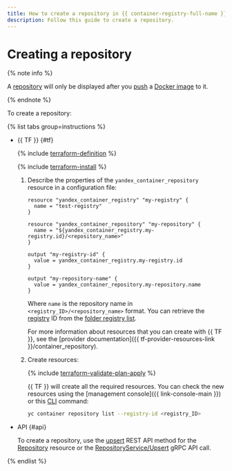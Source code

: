 ```yaml
---
title: How to create a repository in {{ container-registry-full-name }}
description: Follow this guide to create a repository.
---
```


# Creating a repository

{% note info %}

A [repository](../../concepts/repository.md) will only be displayed after you [push](../../operations/docker-image/docker-image-push.md) a [Docker image](../../concepts/docker-image.md) to it.

{% endnote %}

To create a repository:

{% list tabs group=instructions %}

- {{ TF }} {#tf}

   {% include [terraform-definition](../../../_tutorials/_tutorials_includes/terraform-definition.md) %}

   {% include [terraform-install](../../../_includes/terraform-install.md) %}

   1. Describe the properties of the `yandex_container_repository` resource in a configuration file:

      ```hcl
      resource "yandex_container_registry" "my-registry" {
        name = "test-registry"
      }

      resource "yandex_container_repository" "my-repository" {
        name = "${yandex_container_registry.my-registry.id}/<repository_name>"
      }

      output "my-registry-id" {
        value = yandex_container_registry.my-registry.id
      }

      output "my-repository-name" {
        value = yandex_container_repository.my-repository.name
      }
      ```

      Where `name` is the repository name in `<registry_ID>/<repository_name>` format. You can retrieve the [registry](../../concepts/registry.md) ID from the [folder registry list](../registry/registry-list.md#registry-list).

      For more information about resources that you can create with {{ TF }}, see the [provider documentation]({{ tf-provider-resources-link }}/container_repository).

   1. Create resources:

      {% include [terraform-validate-plan-apply](../../../_tutorials/_tutorials_includes/terraform-validate-plan-apply.md) %}

      {{ TF }} will create all the required resources. You can check the new resources using the [management console]({{ link-console-main }}) or this [CLI](../../../cli/) command:

      ```bash
      yc container repository list --registry-id <registry_ID>
      ```

- API {#api}

   To create a repository, use the [upsert](../../api-ref/Repository/upsert.md) REST API method for the [Repository](../../api-ref/Repository/index.md) resource or the [RepositoryService/Upsert](../../api-ref/grpc/repository_service.md#Upsert) gRPC API call.

{% endlist %}